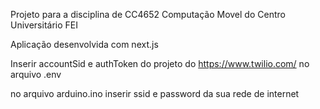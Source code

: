 Projeto para a disciplina de CC4652 Computação Movel do Centro Universitário FEI

Aplicação desenvolvida com next.js

Inserir accountSid e authToken do projeto do https://www.twilio.com/ no arquivo .env

no arquivo arduino.ino inserir ssid e password da sua rede de internet


